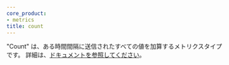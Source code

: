 ```yaml
---
core_product:
- metrics
title: count
---
```

"Count" は、ある時間間隔に送信されたすべての値を加算するメトリクスタイプです。
詳細は、<a href="/metrics/#metric-types">ドキュメントを参照してください</a>。